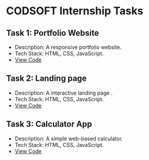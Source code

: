 # CODSOFT Internship Tasks

## Task 1: Portfolio Website
- Description: A responsive portfolio website.
- Tech Stack: HTML, CSS, JavaScript.
- [View Code](https://github.com/Reshma741/CODSOFT/blob/main/Task%20-1/Job%20portal/job.html)
## Task 2: Landing page 
- Description: A interactive landing page .
- Tech Stack: HTML, CSS, JavaScript.
- [View Code](https://github.com/Reshma741/CODSOFT/blob/main/Task%20-2/Landing%20page/landingpage.html)
## Task 3: Calculator App
- Description: A simple web-based calculator.
- Tech Stack: HTML, CSS, JavaScript.
- [View Code](./Task%202%20-%20Calculator%20App)

